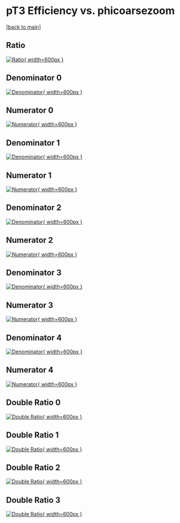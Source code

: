# pT3 Efficiency vs. phicoarsezoom

[[back to main](./)]



## Ratio

[![Ratio](../mtv/var/pT3_xtr_321_-1_eff_phicoarsezoom.png){ width=600px }](../mtv/var/pT3_xtr_321_-1_eff_phicoarsezoom.pdf)

## Denominator 0

[![Denominator](../mtv/den/pT3_xtr_321_-1_eff_phicoarsezoom_den0.png){ width=600px }](../mtv/den/pT3_xtr_321_-1_eff_phicoarsezoom_den0.pdf)

## Numerator 0

[![Numerator](../mtv/num/pT3_xtr_321_-1_eff_phicoarsezoom_num0.png){ width=600px }](../mtv/num/pT3_xtr_321_-1_eff_phicoarsezoom_num0.pdf)

## Denominator 1

[![Denominator](../mtv/den/pT3_xtr_321_-1_eff_phicoarsezoom_den1.png){ width=600px }](../mtv/den/pT3_xtr_321_-1_eff_phicoarsezoom_den1.pdf)

## Numerator 1

[![Numerator](../mtv/num/pT3_xtr_321_-1_eff_phicoarsezoom_num1.png){ width=600px }](../mtv/num/pT3_xtr_321_-1_eff_phicoarsezoom_num1.pdf)

## Denominator 2

[![Denominator](../mtv/den/pT3_xtr_321_-1_eff_phicoarsezoom_den2.png){ width=600px }](../mtv/den/pT3_xtr_321_-1_eff_phicoarsezoom_den2.pdf)

## Numerator 2

[![Numerator](../mtv/num/pT3_xtr_321_-1_eff_phicoarsezoom_num2.png){ width=600px }](../mtv/num/pT3_xtr_321_-1_eff_phicoarsezoom_num2.pdf)

## Denominator 3

[![Denominator](../mtv/den/pT3_xtr_321_-1_eff_phicoarsezoom_den3.png){ width=600px }](../mtv/den/pT3_xtr_321_-1_eff_phicoarsezoom_den3.pdf)

## Numerator 3

[![Numerator](../mtv/num/pT3_xtr_321_-1_eff_phicoarsezoom_num3.png){ width=600px }](../mtv/num/pT3_xtr_321_-1_eff_phicoarsezoom_num3.pdf)

## Denominator 4

[![Denominator](../mtv/den/pT3_xtr_321_-1_eff_phicoarsezoom_den4.png){ width=600px }](../mtv/den/pT3_xtr_321_-1_eff_phicoarsezoom_den4.pdf)

## Numerator 4

[![Numerator](../mtv/num/pT3_xtr_321_-1_eff_phicoarsezoom_num4.png){ width=600px }](../mtv/num/pT3_xtr_321_-1_eff_phicoarsezoom_num4.pdf)

## Double Ratio 0

[![Double Ratio](../mtv/ratio/pT3_xtr_321_-1_eff_phicoarsezoom_ratio0.png){ width=600px }](../mtv/ratio/pT3_xtr_321_-1_eff_phicoarsezoom_ratio0.pdf)

## Double Ratio 1

[![Double Ratio](../mtv/ratio/pT3_xtr_321_-1_eff_phicoarsezoom_ratio1.png){ width=600px }](../mtv/ratio/pT3_xtr_321_-1_eff_phicoarsezoom_ratio1.pdf)

## Double Ratio 2

[![Double Ratio](../mtv/ratio/pT3_xtr_321_-1_eff_phicoarsezoom_ratio2.png){ width=600px }](../mtv/ratio/pT3_xtr_321_-1_eff_phicoarsezoom_ratio2.pdf)

## Double Ratio 3

[![Double Ratio](../mtv/ratio/pT3_xtr_321_-1_eff_phicoarsezoom_ratio3.png){ width=600px }](../mtv/ratio/pT3_xtr_321_-1_eff_phicoarsezoom_ratio3.pdf)

